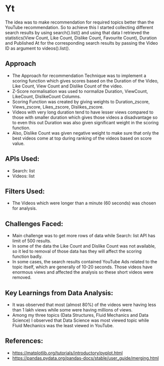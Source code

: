 # Yt
The idea was to make recommendation for required topics better than the YouTube recommendation. So to achieve this I started collecting different search results by using search().list() and using that data I retrieved the statistics(View Count, Like Count, Dislike Count, Favourite Count), Duration and Published At for the corresponding search results by passing the Video ID as argument to videos().list().
## Approach
- The Approach for recommendation Technique was to implement a scoring function which gives scores based on the Duration of the Video, Like Count, View Count and Dislike Count of the video.
- Z-Score normalisation was used to normalize Duration, ViewCount, LikeCount, DislikeCount Columns.
- Scoring Function was created by giving weights to Duration_zscore, Views_zscore, Likes_zscore, Dislikes_zscore.
- Videos with very long duration tend to have lesser views compared to those with smaller duration which gives those videos a disadvantage so to even this out Duration was also given significant weight in the scoring function. 
- Also, Dislike Count was given negative weight to make sure that only the best videos come at top during ranking of the videos based on score value.
## APIs Used:
- Search: list
- Videos: list
## Filters Used:
- The Videos which were longer than a minute (60 seconds) was chosen for analysis.
## Challenges Faced:
- Main challenge was to get more rows of data while Search: list API has limit of 500 results.
- In some of the data the Like Count and Dislike Count was not available, so it led to removal of those data has they will affect the scoring function badly.
- In some cases, the search results contained YouTube Ads related to the topic itself, which are generally of 10-20 seconds. Those videos have enormous views and affected the analysis so these short videos were removed.
## Key Learnings from Data Analysis:
- It was observed that most (almost 80%) of the videos were having less than 1 lakh views while some were having millions of views.
- Among my three topics (Data Structures, Fluid Mechanics and Data Science) I observed that Data Science was most viewed topic while Fluid Mechanics was the least viewed in YouTube.
## References:
- https://matplotlib.org/tutorials/introductory/pyplot.html
- https://pandas.pydata.org/pandas-docs/stable/user_guide/merging.html

